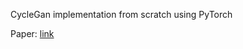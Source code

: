 CycleGan implementation from scratch using PyTorch

Paper: [link](https://www.kaggle.com/datasets/balraj98/horse2zebra-dataset)
